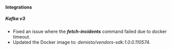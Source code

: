 
#### Integrations

##### Kafka v3

- Fixed an issue where the ***fetch-incidents*** command failed due to docker timeout.
- Updated the Docker image to: *demisto/vendors-sdk:1.0.0.110574*.
